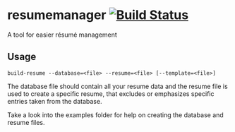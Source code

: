# resumemanager [![Build Status](https://travis-ci.org/simonkrogmann/resumemanager.svg?branch=master)](https://travis-ci.org/simonkrogmann/resumemanager)
A tool for easier résumé management

## Usage

`build-resume --database=<file> --resume=<file> [--template=<file>]`

The database file should contain all your resume data and the resume file is used to create a specific resume, that excludes or emphasizes specific entries taken from the database.

Take a look into the examples folder for help on creating the database and resume files.
